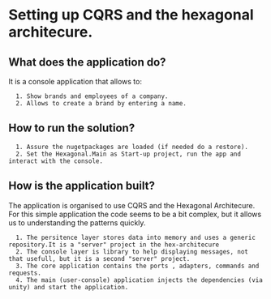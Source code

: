 # Setting up CQRS and the hexagonal architecure.

## What does the application do?

It is a console application that allows to:

      1. Show brands and employees of a company.
      2. Allows to create a brand by entering a name.
     
## How to run the solution? 

      1. Assure the nugetpackages are loaded (if needed do a restore).
      2. Set the Hexagonal.Main as Start-up project, run the app and interact with the console.

## How is the application built?

The application is organised to use CQRS and the Hexagonal Architecure.
For this simple application the code seems to be a bit complex, but it allows us to understanding the patterns quickly.

      1. The persitence layer stores data into memory and uses a generic repository.It is a "server" project in the hex-architecure
      2. The console layer is library to help displaying messages, not that usefull, but it is a second "server" project. 
      3. The core application contains the ports , adapters, commands and requests.
      4. The main (user-console) application injects the dependencies (via unity) and start the application.
